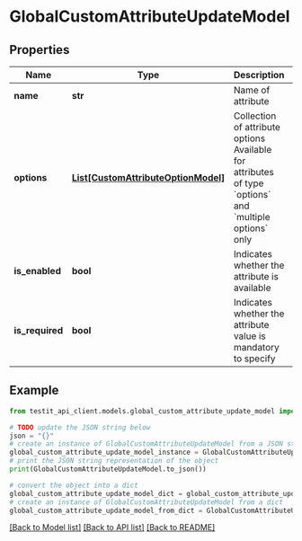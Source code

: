 # GlobalCustomAttributeUpdateModel


## Properties

Name | Type | Description | Notes
------------ | ------------- | ------------- | -------------
**name** | **str** | Name of attribute | 
**options** | [**List[CustomAttributeOptionModel]**](CustomAttributeOptionModel.md) | Collection of attribute options   Available for attributes of type &#x60;options&#x60; and &#x60;multiple options&#x60; only | [optional] 
**is_enabled** | **bool** | Indicates whether the attribute is available | [optional] 
**is_required** | **bool** | Indicates whether the attribute value is mandatory to specify | [optional] 

## Example

```python
from testit_api_client.models.global_custom_attribute_update_model import GlobalCustomAttributeUpdateModel

# TODO update the JSON string below
json = "{}"
# create an instance of GlobalCustomAttributeUpdateModel from a JSON string
global_custom_attribute_update_model_instance = GlobalCustomAttributeUpdateModel.from_json(json)
# print the JSON string representation of the object
print(GlobalCustomAttributeUpdateModel.to_json())

# convert the object into a dict
global_custom_attribute_update_model_dict = global_custom_attribute_update_model_instance.to_dict()
# create an instance of GlobalCustomAttributeUpdateModel from a dict
global_custom_attribute_update_model_from_dict = GlobalCustomAttributeUpdateModel.from_dict(global_custom_attribute_update_model_dict)
```
[[Back to Model list]](../README.md#documentation-for-models) [[Back to API list]](../README.md#documentation-for-api-endpoints) [[Back to README]](../README.md)


